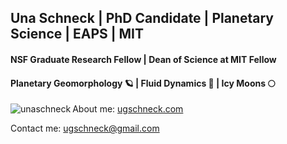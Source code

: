 ## Una Schneck | PhD Candidate | Planetary Science | EAPS | MIT 
#### NSF Graduate Research Fellow | Dean of Science at MIT Fellow 
#### Planetary Geomorphology 🪐 | Fluid Dynamics 🌊 | Icy Moons 🌕

<p><img align="left" src="https://github-readme-stats-sigma-five.vercel.app/api/top-langs?username=unaschneck&show_icons=true&locale=en&layout=compact" alt="unaschneck" /></p>

About me: [ugschneck.com](https://ugschneck.com/)

Contact me: ugschneck@gmail.com



